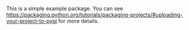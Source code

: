This is a simple example package. You can see https://packaging.python.org/tutorials/packaging-projects/#uploading-your-project-to-pypi for more details.

